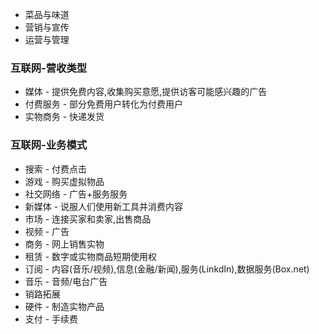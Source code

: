 - 菜品与味道
- 营销与宣传
- 运营与管理

### 互联网-营收类型
- 媒体 - 提供免费内容,收集购买意愿,提供访客可能感兴趣的广告
- 付费服务 - 部分免费用户转化为付费用户
- 实物商务 - 快递发货

### 互联网-业务模式
- 搜索 - 付费点击
- 游戏 - 购买虚拟物品
- 社交网络 - 广告+服务服务
- 新媒体 - 说服人们使用新工具并消费内容
- 市场 - 连接买家和卖家,出售商品
- 视频 - 广告
- 商务 - 网上销售实物
- 租赁 - 数字或实物商品短期使用权
- 订阅 - 内容(音乐/视频),信息(金融/新闻),服务(LinkdIn),数据服务(Box.net)
- 音乐 - 音频/电台广告
- 销路拓展
- 硬件 - 制造实物产品
- 支付 - 手续费
